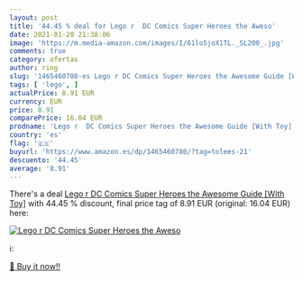 ```yaml
---
layout: post
title: '44.45 % deal for Lego r  DC Comics Super Heroes the Aweso'
date: 2021-01-20 21:38:06
image: 'https://m.media-amazon.com/images/I/61lo5joX1TL._SL200_.jpg'
comments: true
category: ofertas
author: ring
slug: '1465460780-es Lego r DC Comics Super Heroes the Awesome Guide [With Toy]'
tags: [ 'lego', ]
actualPrice: 8.91 EUR
currency: EUR
price: 8.91
comparePrice: 16.04 EUR
prodname: 'Lego r  DC Comics Super Heroes the Awesome Guide [With Toy]'
country: 'es'
flag: '🇪🇸'
buyurl: 'https://www.amazon.es/dp/1465460780/?tag=tolees-21'
descuento: '44.45'
average: '8.91'
---
```


There's a deal [Lego r  DC Comics Super Heroes the Awesome Guide [With Toy]](https://www.amazon.es/dp/1465460780/?tag=tolees-21)  with  44.45 % discount, final price tag of  8.91 EUR (original: 16.04 EUR) here:

[![Lego r  DC Comics Super Heroes the Aweso](https://m.media-amazon.com/images/I/61lo5joX1TL._SL200_.jpg)](https://www.amazon.es/dp/1465460780/?tag=tolees-21)

ℹ️:


[🛒 Buy it now!!](https://www.amazon.es/dp/1465460780/?tag=tolees-21)
